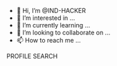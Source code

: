 - 👋 Hi, I’m @IND-HACKER
- 👀 I’m interested in ...
- 🌱 I’m currently learning ...
- 💞️ I’m looking to collaborate on ...
- 📫 How to reach me ...

<!---
IND-HACKER/IND-HACKER is a ✨ special ✨ repository because its `README.md` (this file) appears on your GitHub profile.
You can click the Preview link to take a look at your changes.
---> PROFILE SEARCH


